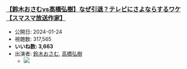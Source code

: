 ### [【鈴木おさむvs高橋弘樹】なぜ引退？テレビにさよならするワケ【スマスマ放送作家】](https://www.youtube.com/watch?v=WqFiHpKhRTY)
-   公開日: 2024-01-24
-   視聴数: 317,565
-   **いいね数: 3,663**
-   出演者: [鈴木おさむ](/rehacq_fan/people/鈴木おさむ "wikilink"), [高橋弘樹](/rehacq_fan/people/高橋弘樹 "wikilink")
    - [![](https://img.youtube.com/vi/WqFiHpKhRTY/hqdefault.jpg)](https://www.youtube.com/watch?v=WqFiHpKhRTY)
